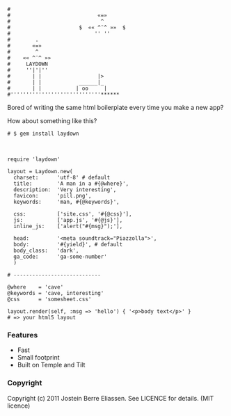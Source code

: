     #
    #                            «=»
    #                             ^
    #                      $  «« ^¨^ »»  $
    #                           '' ''
    #        .
    #       «=»
    #        ^
    #    «« ^¨^ »»
    #     LAYDOWN
    #     ''|'|''
    #       | |                  |>
    #       | |            ______|_
    #       | |           | oo     |
    #'''''''''''''''''''''''''''''******

Bored of writing the same html boilerplate every time you make a new app?

How about something like this?

    # $ gem install laydown

&nbsp;

    require 'laydown'

    layout = Laydown.new(
      charset:      'utf-8' # default
      title:        'A man in a #{@where}',
      description:  'Very interesting',
      favicon:      'pill.png',
      keywords:     'man, #{@keywords}',

      css:          ['site.css', '#{@css}'],
      js:           ['app.js', '#{@js}'],
      inline_js:    ['alert("#{msg}");'],

      head:         '<meta soundtrack="Piazzolla">',
      body:         '#{yield}', # default
      body_class:   'dark',
      ga_code:      'ga-some-number'
      )

    # ----------------------------

    @where    = 'cave'
    @keywords = 'cave, interesting'
    @css      = 'somesheet.css'

    layout.render(self, :msg => 'hello') { '<p>body text</p>' }
    # => your html5 layout

### Features

* Fast
* Small footprint
* Built on Temple and Tilt

### Copyright

Copyright (c) 2011 Jostein Berre Eliassen.
See LICENCE for details. (MIT licence)
